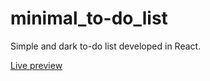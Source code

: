 # minimal_to-do_list

Simple and dark to-do list developed in React.

[Live preview](https://rojaslabs.github.io/minimal_to-do_list/)
